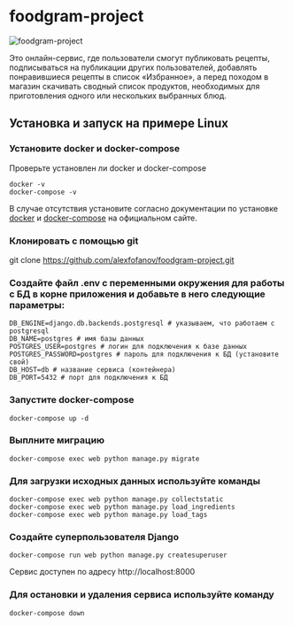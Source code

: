 # foodgram-project
![foodgram-project](https://github.com/alexfofanov/foodgram-project/workflows/foodgram_workflow/badge.svg)

Это онлайн-сервис, где пользователи смогут публиковать рецепты, подписываться на публикации других пользователей, добавлять понравившиеся рецепты в список «Избранное», а перед походом в магазин скачивать сводный список продуктов, необходимых для приготовления одного или нескольких выбранных блюд.

## Установка и запуск на примере Linux

### Установите docker и docker-compose
Проверьте установлен ли docker и docker-compose

    docker -v
    docker-compose -v

В случае отсутствия установите согласно документации по установке [docker](https://docs.docker.com/engine/install/) и [docker-compose](https://docs.docker.com/compose/install/) на официальном сайте.

### Клонировать с помощью git ###

git clone https://github.com/alexfofanov/foodgram-project.git

### Создайте файл .env с переменными окружения для работы с БД в корне приложения и добавьте в него следующие параметры:

    DB_ENGINE=django.db.backends.postgresql # указываем, что работаем с postgresql
    DB_NAME=postgres # имя базы данных
    POSTGRES_USER=postgres # логин для подключения к базе данных
    POSTGRES_PASSWORD=postgres # пароль для подключения к БД (установите свой)
    DB_HOST=db # название сервиса (контейнера)
    DB_PORT=5432 # порт для подключения к БД

### Запустите docker-compose
    docker-compose up -d

### Выплните миграцию
    docker-compose exec web python manage.py migrate

### Для загрузки исходных данных используйте команды
    docker-compose exec web python manage.py collectstatic
    docker-compose exec web python manage.py load_ingredients
    docker-compose exec web python manage.py load_tags

### Создайте суперпользователя Django
    docker-compose run web python manage.py createsuperuser
Сервис доступен по адресу http://localhost:8000

### Для остановки и удаления сервиса используйте команду
    docker-compose down
